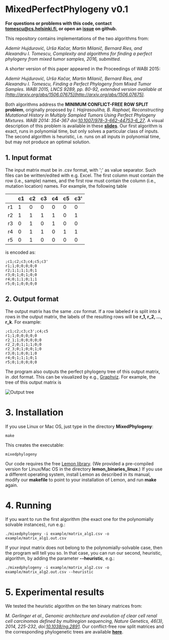 # MixedPerfectPhylogeny v0.1
**For questions or problems with this code, contact [tomescu@cs.helsinki.fi](mailto:tomescu@cs.helsinki.fi), or open an [issue](https://github.com/alexandrutomescu/MixedPhylogeny/issues) on github.**

This repository contains implementations of the two algorithms from: 

*Ademir Hujdurović, Urša Kačar, Martin Milanič, Bernard Ries, and Alexandru I. Tomescu, Complexity and algorithms for finding a perfect phylogeny from mixed tumor samples, 2016, submitted.*

A shorter version of this paper appeared in the Proceedings of WABI 2015:

*Ademir Hujdurović, Urša Kačar, Martin Milanič, Bernard Ries, and Alexandru I. Tomescu, Finding a Perfect Phylogeny from Mixed Tumor Samples. WABI 2015, LNCS 9289, pp. 80-92, extended version available at [http://arxiv.org/abs/1506.07675](http://arxiv.org/abs/1506.07675).*

Both algorithms address the **MINIMUM CONFLICT-FREE ROW SPLIT problem**, originally proposed by *I. Hajirasouliha, B. Raphael, Reconstructing Mutational History in Multiply Sampled Tumors Using Perfect Phylogeny Mixtures. WABI 2014: 354-367 doi:[10.1007/978-3-662-44753-6_27](http://dx.doi.org/10.1007/978-3-662-44753-6_27)*.  A visual description of this problem is available in these [**slides**](https://www.cs.helsinki.fi/u/tomescu/perfect-phylogeny-tumors.pdf). Our first algorithm is exact, runs in polynomial time, but only solves a particular class of inputs. The second algorithm is heuristic, i.e. runs on all inputs in polynomial time, but may not produce an optimal solution. 

## 1. Input format

The input matrix must be in .csv format, with ';' as value separator. Such files can be written/edited with e.g. Excel. The first column must contain the row (i.e., sample) names, and the first row must contain the column (i.e., mutation location) names. For example, the following table 

|   | c1| c2| c3| c4| c5| c3'|
|---|---|---|---|---|---|----|
| r1|  1|  0|  0|  0|  0|   0|
| r2|  1|  1|  1|  1|  0|   1|
| r3|  0|  1|  0|  1|  0|   0|
| r4|  0|  1|  1|  0|  1|   1|
| r5|  0|  1|  0|  0|  0|   0|

is encoded as:

	;c1;c2;c3;c4;c5;c3'
	r1;1;0;0;0;0;0
	r2;1;1;1;1;0;1
	r3;0;1;0;1;0;0
	r4;0;1;1;0;1;1
	r5;0;1;0;0;0;0
	
## 2. Output format	
The output matrix has the same .csv format. If a row labeled **r** is split into *k* rows in the output matrix, the labels of the resulting rows will be **r_1, r_2, ..., r_k**. For example:

	;c1;c2;c3;c3';c4;c5
	r1;1;0;0;0;0;0
	r2_1;1;0;0;0;0;0
	r2_2;0;1;1;1;0;0
	r2_3;0;1;0;0;1;0
	r3;0;1;0;0;1;0
	r4;0;1;1;1;0;1
	r5;0;1;0;0;0;0

The program also outputs the perfect phylogeny tree of this output matrix, in .dot format. This can be visualized by e.g., [Graphviz](http://www.graphviz.org). For example, the tree of this output matrix is

![Output tree](https://github.com/alexandrutomescu/MixedPhylogeny/blob/master/example/matrix_alg1.out.csv.png)

# 3. Installation

If you use Linux or Mac OS, just type in the directory **MixedPhylogeny**:

	make

This creates the executable:

	mixedphylogeny
	
Our code requires the free [Lemon library](http://lemon.cs.elte.hu/trac/lemon). (We provided a pre-compiled version for Linux/Mac OS in the directory **lemon_binaries_linux**.) If you use a different operating system, install Lemon as described in its manual, modify our **makefile** to point to your installation of Lemon, and run **make** again.
	
# 4. Running

If you want to run the first algorithm (the exact one for the polynomially solvable instances), run e.g.:

	./mixedphylogeny -i example/matrix_alg1.csv -o example/matrix_alg1.out.csv
	
If your input matrix does not belong to the polynomially-solvable case, then the program will tell you so. In that case, you can run our second, heuristic, algorithm, by adding the parameter **--heuristic**, e.g.:

	./mixedphylogeny -i example/matrix_alg2.csv -o example/matrix_alg2.out.csv --heuristic

# 5. Experimental results

We tested the heuristic algorithm on the ten binary matrices from:

*M. Gerlinger et al., Genomic architecture and evolution of clear cell renal cell carcinomas defined by multiregion sequencing, Nature Genetics, 46(3), 2014, 225-232, doi:[10.1038/ng.2891](http://dx.doi.org/10.1038/ng.2891)*. Our conflict-free row split matrices and the corresponding phylogenetic trees are available [**here**](http://cs.helsinki.fi/u/tomescu/MixedPhylogeny/results-Gerlinger-et-al-2014.zip).
